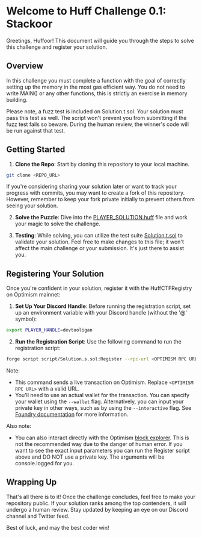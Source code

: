 # Welcome to Huff Challenge 0.1: Stackoor

Greetings, Huffoor! This document will guide you through the steps to solve this challenge and register your solution.

## Overview

In this challenge you must complete a function with the goal of correctly setting up the memory in the most gas efficient way. You do not need to write MAIN() or any other functions, this is strictly an exercise in memory building.

Please note, a fuzz test is included on Solution.t.sol. Your solution must pass this test as well. The script won't prevent you from submitting if the fuzz test fails so beware.  During the human review, the winner's code will be run against that test.



## Getting Started

1. **Clone the Repo**: Start by cloning this repository to your local machine.

```bash
git clone <REPO_URL>
```

If you're considering sharing your solution later or want to track your progress with commits, you may want to create a fork of this repository. However, remember to keep your fork private initially to prevent others from seeing your solution.

2. **Solve the Puzzle**: Dive into the [PLAYER_SOLUTION.huff](src/PLAYER_SOLUTION.huff) file and work your magic to solve the challenge.

3. **Testing**: While solving, you can utilize the test suite [Solution.t.sol](test/Solution.t.sol) to validate your solution. Feel free to make changes to this file; it won't affect the main challenge or your submission. It's just there to assist you.

## Registering Your Solution

Once you're confident in your solution, register it with the HuffCTFRegistry on Optimism mainnet:

1. **Set Up Your Discord Handle**: Before running the registration script, set up an environment variable with your Discord handle (without the '@' symbol):

```bash
export PLAYER_HANDLE=devtooligan
```

2. **Run the Registration Script**: Use the following command to run the registration script:

```bash
forge script script/Solution.s.sol:Register --rpc-url <OPTIMISM RPC URL> --broadcast -vvvv
```

Note:
- This command sends a live transaction on Optimism. Replace `<OPTIMISM RPC URL>` with a valid URL.
- You'll need to use an actual wallet for the transaction. You can specify your wallet using the `--wallet` flag. Alternatively, you can input your private key in other ways, such as by using the `--interactive` flag. See [Foundry documentation](https://book.getfoundry.sh/) for more information.


Also note:
- You can also interact directly with the Optimism [block explorer](https://optimistic.etherscan.io/address/0xf6aE79c0674df852104D214E16AC9c065DAE5896#writeContract). This is not the recommended way due to the danger of human error. If you want to see the exact input parameters you can run the Register script above and DO NOT use a private key.  The arguments will be console.logged for you.

## Wrapping Up

That's all there is to it! Once the challenge concludes, feel free to make your repository public. If your solution ranks among the top contenders, it will undergo a human review. Stay updated by keeping an eye on our Discord channel and Twitter feed.

Best of luck, and may the best coder win!
